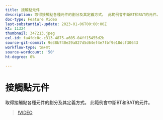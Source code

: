 ```yaml
---
title: 接觸點元件
description: 取得接觸點各種元件的劃分及其定義方式。 此範例會中斷BT和BAT的元件。
doc-type: Feature Video
last-substantial-update: 2023-01-06T00:00:00Z
kt: 11324
thumbnail: 347213.jpeg
exl-id: fa4fdc0c-c313-4875-a605-04ff15455d2b
source-git-commit: 9e38b740e29a827d5d64ef4e7fbf9e18dcf30643
workflow-type: tm+mt
source-wordcount: '50'
ht-degree: 0%

---
```


# 接觸點元件

取得接觸點各種元件的劃分及其定義方式。 此範例會中斷BT和BAT的元件。

>[!VIDEO](https://video.tv.adobe.com/v/347213/?quality=12&learn=on)
